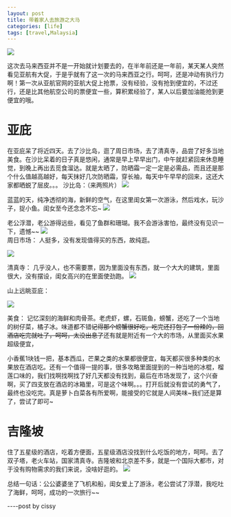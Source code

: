 ```yaml
---
layout: post
title: 带着家人去旅游之大马
categories: [life]
tags: [travel,Malaysia]
---
```


![](http://mattma2009.qiniudn.com/20130501Malaysia/IMG_2214_small.jpg)

这次去马来西亚并不是一开始就计划要去的，在半年前还是一年前，某天某人突然看见亚航有大促，于是乎就有了这一次的马来西亚之行。呵呵，还是冲动有执行力啊！第一次从亚航官网的亚航大促上抢票，没有经验，没有抢到便宜的，不过还行，还是比其他航空公司的票便宜一些，算积累经验了，某人以后要加油能抢到更便宜的哦。

# 亚庇 #

在亚庇呆了将近四天。去了沙比岛，逛了周日市场，去了清真寺，品尝了好多当地美食。在沙比呆着的日子真是悠闲，通常是早上早早出门，中午就赶紧回来休息睡觉，到晚上再出去觅食溜达。就是太晒了，防晒霜一定一定是必需品，而且还是那个什么值越高越好，每天抹好几次防晒霜，穿长袖，每天中午早早的回来，这还大家都晒蜕了层皮。。。
沙比岛：（来两照片）
![](http://mattma2009.qiniudn.com/20130501Malaysia/IMG_2254.jpg)

蓝蓝的天，纯净透彻的海，新鲜的空气，在这里闺女第一次游泳，然后戏水，玩沙子，捉小鱼。闺女至今还念念不忘~
![](http://mattma2009.qiniudn.com/20130501Malaysia/IMG_2351.jpg)


老公浮潜，老公游得远些，看见了鱼群和珊瑚。我不会游泳害怕，最终没有见识一下，遗憾~~
![](http://mattma2009.qiniudn.com/20130501Malaysia/IMG_2407.jpg)    
周日市场：
人挺多，没有发现值得买的东西，故纯逛。

![](http://mattma2009.qiniudn.com/20130501Malaysia/IMG_2465.jpg)
	
清真寺：
几乎没人，也不需要票，因为里面没有东西，就一个大大的建筑，里面很大，没有摆设，闺女高兴的在里面使劲跑。
![](http://mattma2009.qiniudn.com/20130501Malaysia/IMG_2514.jpg)

山上远眺亚庇：

![](http://mattma2009.qiniudn.com/20130501Malaysia/IMG_2589.jpg)

美食：
记忆深刻的海鲜和肉骨茶。老虎虾，螺，石斑鱼，螃蟹，还吃了一个当地的树仔菜，橘子冰。味道都不错~~记得那个螃蟹很好吃，吃完还打包了一份辣的，回酒店吃完就吐了，呵呵，太没出息了~~还有就是附近有一个大的市场，从里面买水果超级便宜，

小香蕉1块钱一把，基本西瓜，芒果之类的水果都很便宜，每天都买很多种类的水果放在酒店吃。还有一个值得一提的事，很多攻略里面提到的一种当地的冰棍，榴莲口味的，我们找啊找啊找了好几天都没有找到，最后在市场发现了，这个兴奋啊，买了四支放在酒店的冰箱里，可是这个味啊。。。打开后就没有尝试的勇气了，最终也没吃完。真是萝卜白菜各有所爱啊，能接受的它就是人间美味~我们还是算了，尝试了即可~

# 吉隆坡 #

住了五星级的酒店，吃着方便面，五星级酒店没找到什么吃饭的地方，呵呵。去了双子塔，老火车站，国家清真寺。吉隆坡和北京差不多，就是一个国际大都市，对于没有购物需求的我们来说，没啥好逛的。
![](http://mattma2009.qiniudn.com/20130501Malaysia/IMG_2677.jpg)


总结一句话：公公婆婆坐了飞机和船，闺女爱上了游泳，老公尝试了浮潜，我吃吐了海鲜，呵呵，成功的一次旅行~~
 
----post by cissy